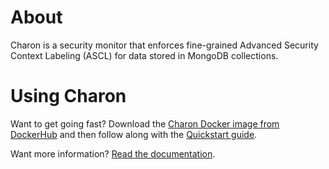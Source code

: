 # About
Charon is a security monitor that enforces fine-grained Advanced Security Context Labeling (ASCL) for data stored in MongoDB collections.

# Using Charon
Want to get going fast? Download the [Charon Docker image from DockerHub](https://cloud.docker.com/u/structsure/repository/docker/structsure/charon) and then follow along with the [Quickstart guide](https://charon.readthedocs.io/en/latest/).

Want more information? [Read the documentation](https://charon.readthedocs.io/en/latest/).
